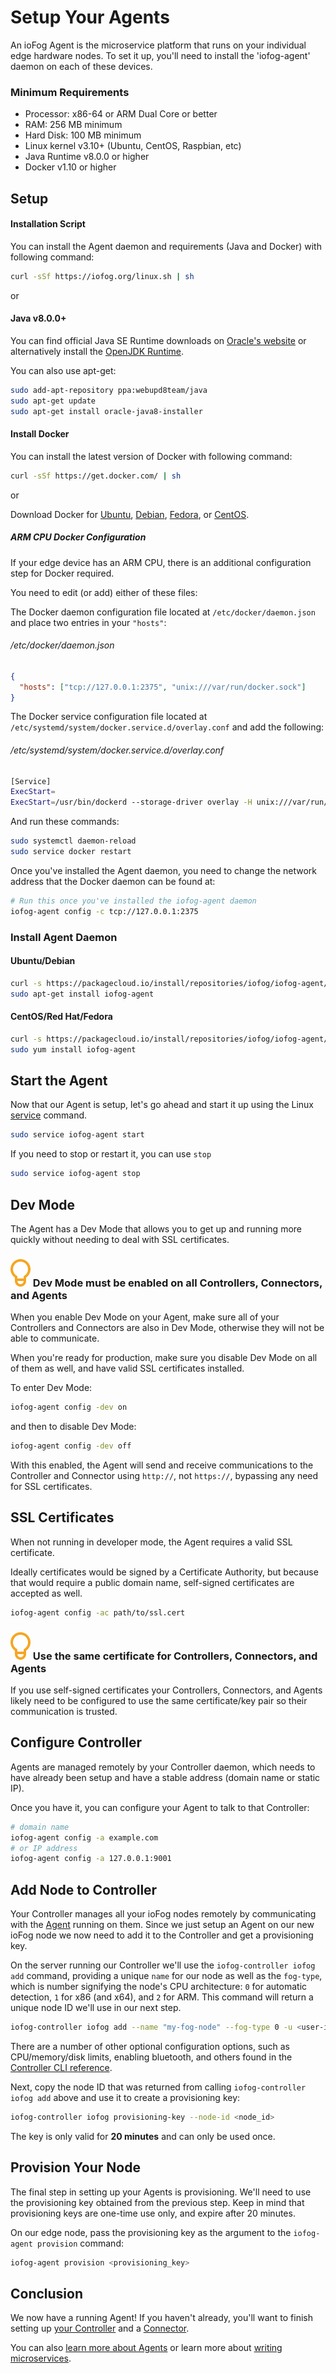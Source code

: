 # Setup Your Agents

An ioFog Agent is the microservice platform that runs on your individual edge hardware nodes. To set it up, you'll need to install the 'iofog-agent' daemon on each of these devices.

### Minimum Requirements

- Processor: x86-64 or ARM Dual Core or better
- RAM: 256 MB minimum
- Hard Disk: 100 MB minimum
- Linux kernel v3.10+ (Ubuntu, CentOS, Raspbian, etc)
- Java Runtime v8.0.0 or higher
- Docker v1.10 or higher

## Setup

#### Installation Script

You can install the Agent daemon and requirements (Java and Docker) with following command:

```sh
curl -sSf https://iofog.org/linux.sh | sh
```

or

#### Java v8.0.0+

You can find official Java SE Runtime downloads on [Oracle's website](https://www.oracle.com/technetwork/java/javase/downloads/jre8-downloads-2133155.html) or alternatively install the [OpenJDK Runtime](http://openjdk.java.net/install/).

You can also use apt-get:

```sh
sudo add-apt-repository ppa:webupd8team/java
sudo apt-get update
sudo apt-get install oracle-java8-installer
```

#### Install Docker

You can install the latest version of Docker with following command:

```sh
curl -sSf https://get.docker.com/ | sh
```

or

Download Docker for [Ubuntu](https://docs.docker.com/install/linux/docker-ce/ubuntu/), [Debian](https://docs.docker.com/install/linux/docker-ce/debian/), [Fedora](https://docs.docker.com/install/linux/docker-ce/fedora/), or [CentOS](https://docs.docker.com/install/linux/docker-ce/centos/).

##### ARM CPU Docker Configuration

If your edge device has an ARM CPU, there is an additional configuration step for Docker required.

You need to edit (or add) either of these files:

The Docker daemon configuration file located at `/etc/docker/daemon.json` and place two entries in your `"hosts"`:

###### /etc/docker/daemon.json

```json
{
  "hosts": ["tcp://127.0.0.1:2375", "unix:///var/run/docker.sock"]
}
```

The Docker service configuration file located at `/etc/systemd/system/docker.service.d/overlay.conf` and add the following:

###### /etc/systemd/system/docker.service.d/overlay.conf

```sh
[Service]
ExecStart=
ExecStart=/usr/bin/dockerd --storage-driver overlay -H unix:///var/run/docker.sock -H tcp://127.0.0.1:2375
```

And run these commands:

```sh
sudo systemctl daemon-reload
sudo service docker restart
```

Once you've installed the Agent daemon, you need to change the network address that the Docker daemon can be found at:

```sh
# Run this once you've installed the iofog-agent daemon
iofog-agent config -c tcp://127.0.0.1:2375
```

### Install Agent Daemon

#### Ubuntu/Debian

```sh
curl -s https://packagecloud.io/install/repositories/iofog/iofog-agent/script.deb.sh | sudo bash
sudo apt-get install iofog-agent
```

#### CentOS/Red Hat/Fedora

```sh
curl -s https://packagecloud.io/install/repositories/iofog/iofog-agent/script.rpm.sh | sudo bash
sudo yum install iofog-agent
```

## Start the Agent

Now that our Agent is setup, let's go ahead and start it up using the Linux [service](https://linux.die.net/man/8/service) command.

```sh
sudo service iofog-agent start
```

If you need to stop or restart it, you can use `stop`

```sh
sudo service iofog-agent stop
```

## Dev Mode

The Agent has a Dev Mode that allows you to get up and running more quickly without needing to deal with SSL certificates.

<aside class="notifications tip">
  <h3><img src="/images/icos/ico-tip.svg" alt=""> Dev Mode must be enabled on all Controllers, Connectors, and Agents</h3>
  <p>When you enable Dev Mode on your Agent, make sure all of your Controllers and Connectors are also in Dev Mode, otherwise they will not be able to communicate.</p>
  <p>When you're ready for production, make sure you disable Dev Mode on all of them as well, and have valid SSL certificates installed.</p>
</aside>

To enter Dev Mode:

```sh
iofog-agent config -dev on
```

and then to disable Dev Mode:

```sh
iofog-agent config -dev off
```

With this enabled, the Agent will send and receive communications to the Controller and Connector using `http://`, not `https://`, bypassing any need for SSL certificates.

## SSL Certificates

When not running in developer mode, the Agent requires a valid SSL certificate.

Ideally certificates would be signed by a Certificate Authority, but because that would require a public domain name, self-signed certificates are accepted as well.

```sh
iofog-agent config -ac path/to/ssl.cert
```

<aside class="notifications tip">
  <h3><img src="/images/icos/ico-tip.svg" alt=""> Use the same certificate for Controllers, Connectors, and Agents</h3>
  <p>If you use self-signed certificates your Controllers, Connectors, and Agents likely need to be configured to use the same certificate/key pair so their communication is trusted.</p>
</aside>

## Configure Controller

Agents are managed remotely by your Controller daemon, which needs to have already been setup and have a stable address (domain name or static IP).

Once you have it, you can configure your Agent to talk to that Controller:

```sh
# domain name
iofog-agent config -a example.com
# or IP address
iofog-agent config -a 127.0.0.1:9001
```

## Add Node to Controller

Your Controller manages all your ioFog nodes remotely by communicating with the [Agent](../agents/overview.html) running on them. Since we just setup an Agent on our new ioFog node we now need to add it to the Controller and get a provisioning key.

On the server running our Controller we'll use the `iofog-controller iofog add` command, providing a unique `name` for our node as well as the `fog-type`, which is number signifying the node's CPU architecture: `0` for automatic detection, `1` for x86 (and x64), and `2` for ARM. This command will return a unique node ID we'll use in our next step.

```sh
iofog-controller iofog add --name "my-fog-node" --fog-type 0 -u <user-id>
```

There are a number of other optional configuration options, such as CPU/memory/disk limits, enabling bluetooth, and others found in the [Controller CLI reference](../controllers/cli-usage.html).

Next, copy the node ID that was returned from calling `iofog-controller iofog add` above and use it to create a provisioning key:

```sh
iofog-controller iofog provisioning-key --node-id <node_id>
```

The key is only valid for **20 minutes** and can only be used once.

## Provision Your Node

The final step in setting up your Agents is provisioning. We'll need to use the provisioning key obtained from the previous step. Keep in mind that provisioning keys are one-time use only, and expire after 20 minutes.

On our edge node, pass the provisioning key as the argument to the `iofog-agent provision` command:

```sh
iofog-agent provision <provisioning_key>
```

## Conclusion

We now have a running Agent! If you haven't already, you'll want to finish setting up [your Controller](setup-your-controllers.html) and a [Connector](setup-your-connectors.html).

You can also [learn more about Agents](../agents/overview.html) or learn more about [writing microservices](../microservices/overview.html).
